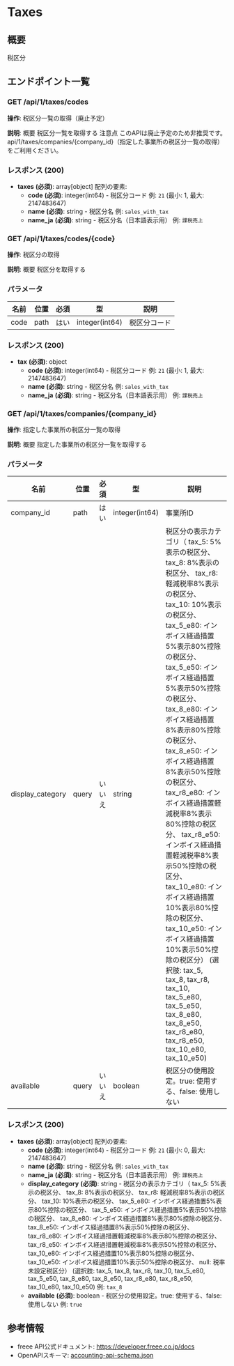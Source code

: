 # Taxes

## 概要

税区分

## エンドポイント一覧

### GET /api/1/taxes/codes

**操作**: 税区分一覧の取得（廃止予定）

**説明**: 概要 税区分一覧を取得する 注意点 このAPIは廃止予定のため非推奨です。api/1/taxes/companies/{company_id}（指定した事業所の税区分一覧の取得）をご利用ください。

### レスポンス (200)

- **taxes** **(必須)**: array[object]
  配列の要素:
    - **code** **(必須)**: integer(int64) - 税区分コード 例: `21` (最小: 1, 最大: 2147483647)
    - **name** **(必須)**: string - 税区分名 例: `sales_with_tax`
    - **name_ja** **(必須)**: string - 税区分名（日本語表示用） 例: `課税売上`

### GET /api/1/taxes/codes/{code}

**操作**: 税区分の取得

**説明**: 概要 税区分を取得する

### パラメータ

| 名前 | 位置 | 必須 | 型 | 説明 |
|------|------|------|-----|------|
| code | path | はい | integer(int64) | 税区分コード |

### レスポンス (200)

- **tax** **(必須)**: object
  - **code** **(必須)**: integer(int64) - 税区分コード 例: `21` (最小: 1, 最大: 2147483647)
  - **name** **(必須)**: string - 税区分名 例: `sales_with_tax`
  - **name_ja** **(必須)**: string - 税区分名（日本語表示用） 例: `課税売上`

### GET /api/1/taxes/companies/{company_id}

**操作**: 指定した事業所の税区分一覧の取得

**説明**: 概要 指定した事業所の税区分一覧を取得する

### パラメータ

| 名前 | 位置 | 必須 | 型 | 説明 |
|------|------|------|-----|------|
| company_id | path | はい | integer(int64) | 事業所ID |
| display_category | query | いいえ | string | 税区分の表示カテゴリ（ tax_5: 5%表示の税区分、 tax_8: 8%表示の税区分、 tax_r8: 軽減税率8%表示の税区分、 tax_10: 10%表示の税区分、 tax_5_e80: インボイス経過措置5%表示80%控除の税区分、 tax_5_e50: インボイス経過措置5%表示50%控除の税区分、 tax_8_e80: インボイス経過措置8%表示80%控除の税区分、 tax_8_e50: インボイス経過措置8%表示50%控除の税区分、 tax_r8_e80: インボイス経過措置軽減税率8%表示80%控除の税区分、 tax_r8_e50: インボイス経過措置軽減税率8%表示50%控除の税区分、 tax_10_e80: インボイス経過措置10%表示80%控除の税区分、 tax_10_e50: インボイス経過措置10%表示50%控除の税区分） (選択肢: tax_5, tax_8, tax_r8, tax_10, tax_5_e80, tax_5_e50, tax_8_e80, tax_8_e50, tax_r8_e80, tax_r8_e50, tax_10_e80, tax_10_e50) |
| available | query | いいえ | boolean | 税区分の使用設定。true: 使用する、false: 使用しない |

### レスポンス (200)

- **taxes** **(必須)**: array[object]
  配列の要素:
    - **code** **(必須)**: integer(int64) - 税区分コード 例: `21` (最小: 0, 最大: 2147483647)
    - **name** **(必須)**: string - 税区分名 例: `sales_with_tax`
    - **name_ja** **(必須)**: string - 税区分名（日本語表示用） 例: `課税売上`
    - **display_category** **(必須)**: string - 税区分の表示カテゴリ（ tax_5: 5%表示の税区分、 tax_8: 8%表示の税区分、 tax_r8: 軽減税率8%表示の税区分、 tax_10: 10%表示の税区分、 tax_5_e80: インボイス経過措置5%表示80%控除の税区分、 tax_5_e50: インボイス経過措置5%表示50%控除の税区分、 tax_8_e80: インボイス経過措置8%表示80%控除の税区分、 tax_8_e50: インボイス経過措置8%表示50%控除の税区分、 tax_r8_e80: インボイス経過措置軽減税率8%表示80%控除の税区分、 tax_r8_e50: インボイス経過措置軽減税率8%表示50%控除の税区分、 tax_10_e80: インボイス経過措置10%表示80%控除の税区分、 tax_10_e50: インボイス経過措置10%表示50%控除の税区分、 null: 税率未設定税区分） (選択肢: tax_5, tax_8, tax_r8, tax_10, tax_5_e80, tax_5_e50, tax_8_e80, tax_8_e50, tax_r8_e80, tax_r8_e50, tax_10_e80, tax_10_e50) 例: `tax_8`
    - **available** **(必須)**: boolean - 税区分の使用設定。true: 使用する、false: 使用しない 例: `true`



## 参考情報

- freee API公式ドキュメント: https://developer.freee.co.jp/docs
- OpenAPIスキーマ: [accounting-api-schema.json](../../openapi/accounting-api-schema.json)
